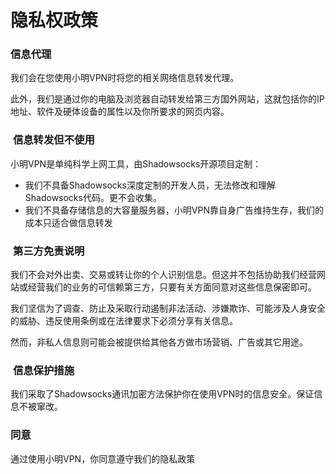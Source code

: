 # **隐私权政策**

### **信息代理**

我们会在您使用小明VPN时将您的相关网络信息转发代理。

此外，我们是通过你的电脑及浏览器自动转发给第三方国外网站，这就包括你的IP地址、软件及硬体设备的属性以及你所要求的网页内容。

###  **信息转发但不使用**

小明VPN是单纯科学上网工具，由Shadowsocks开源项目定制：

- 我们不具备Shadowsocks深度定制的开发人员，无法修改和理解Shadowsocks代码。更不会收集。
- 我们不具备存储信息的大容量服务器，小明VPN靠自身广告维持生存，我们的成本只适合做信息转发
 
###  **第三方免责说明**

我们不会对外出卖、交易或转让你的个人识别信息。但这并不包括协助我们经营网站或经营我们的业务的可信赖第三方，只要有关方面同意对这些信息保密即可。

我们坚信为了调查、防止及采取行动遏制非法活动、涉嫌欺诈、可能涉及人身安全的威胁、违反使用条例或在法律要求下必须分享有关信息。

然而，非私人信息则可能会被提供给其他各方做市场营销、广告或其它用途。

###  **信息保护措施**

我们采取了Shadowsocks通讯加密方法保护你在使用VPN时的信息安全。保证信息不被窜改。

### **同意**
通过使用小明VPN，你同意遵守我们的隐私政策
